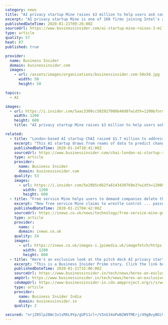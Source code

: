 ```yaml
---
category: news
title: "AI privacy startup Mine raises $3 million to help users ask companies to delete their data"
excerpt: "AI privacy startup Mine is one of 160 firms joining Intel's accelerator program. The firm has raised $3 million to help users take back their data."
publishedDateTime: 2020-01-21T09:26:00Z
sourceUrl: https://www.businessinsider.com/ai-startup-mine-raises-3-million-help-users-take-intel-data-2020
type: article
quality: 57
heat: 87
published: true

provider:
  name: Business Insider
  domain: businessinsider.com
  images:
    - url: /assets/images/organizations/businessinsider.com-50x50.jpg
      width: 50
      height: 50

topics:
  - AI

images:
  - url: https://i.insider.com/5aac3309cc502927008b48d0?width=1200&format=jpeg
    width: 1200
    height: 600
    title: "AI privacy startup Mine raises $3 million to help users ask companies to delete their data"

related:
  - title: "London-based AI startup ChAI raised $1.7 million to address the $60 billion commodity price market"
    excerpt: "This AI startup draws from reams of data to predict changes to commodity pricing."
    publishedDateTime: 2020-01-24T10:41:00Z
    sourceUrl: https://www.businessinsider.com/chai-london-ai-startup-raises-funds-from-passion-capital-and-mmc-2020-1
    type: article
    provider:
      name: Business Insider
      domain: businessinsider.com
    quality: 53
    images:
      - url: https://i.insider.com/5e29b5c662fa8143430769e3?width=1200&format=jpeg
        width: 1200
        height: 600
  - title: "Free service Mine helps users to demand companies delete their data"
    excerpt: "New free service Mine claims to wrestle control ... passed in May 2018. Mine uses machine learning algorithms to analyse the contents of a user's inbox to work out the companies and services they've signed up to over the years that may hold financial or identity-related information about them. Sorry, there seem to be some issues."
    publishedDateTime: 2020-01-21T04:42:00Z
    sourceUrl: https://inews.co.uk/news/technology/free-service-mine-gdpr-data-regulations-1370863
    type: article
    provider:
      name: i
      domain: inews.co.uk
    quality: 24
    images:
      - url: https://inews.co.uk/images-i.jpimedia.uk/imagefetch/https://inews.co.uk/wp-content/uploads/2019/04/GettyImages-936824300-1.jpg
        width: 1200
        height: 800
  - title: "Here's an exclusive look at the pitch deck AI privacy startup Mine used to raise $3 million to help people ask companies to delete their data"
    excerpt: "This is a Business Insider Prime story. Click the link below to read it."
    publishedDateTime: 2020-01-21T15:06:00Z
    sourceUrl: https://www.businessinsider.in/tech/news/heres-an-exclusive-look-at-the-pitch-deck-ai-privacy-startup-mine-used-to-raise-3-million-to-help-people-ask-companies-to-delete-their-data/articleshow/73494734.cms
    ampUrl: https://www.businessinsider.in/tech/news/heres-an-exclusive-look-at-the-pitch-deck-ai-privacy-startup-mine-used-to-raise-3-million-to-help-people-ask-companies-to-delete-their-data/amp_articleshow/73494734.cms
    cdnAmpUrl: https://www-businessinsider-in.cdn.ampproject.org/c/s/www.businessinsider.in/tech/news/heres-an-exclusive-look-at-the-pitch-deck-ai-privacy-startup-mine-used-to-raise-3-million-to-help-people-ask-companies-to-delete-their-data/amp_articleshow/73494734.cms
    type: article
    provider:
      name: Business Insider India
      domain: businessinsider.in
    quality: 2

secured: "nrjZ0Slp28Wc3x1sMXL9Yp/gUP11cl+/V3nG34oPwNZW9TMErj/49gBvyBOiV9TUXvMWN5OnOn4AMnIreZCdTSl4IskU33R7+BFoWBA2GKNftJJRu83cJwWOR5B9Katjkq0ZYEnLX7yCvBHc2M94Sjxvj5nx3ZumLqkRPqgIh1ij+ki+lko/kHvEYJ9R2lI9K4tdSax4EYMlOZyjig0QftH9Uj9Qcv/B+AYcZLapqQeWsLjRhIPb+avGHFl4aXN2tr/FC2xqM7pYpCy6oYq7MG7PWgm1EyxgxfzLBOQ6F0kbCbC0O1uHYwoJ9bO994aNjHW3+h/pv4+ZNG1nw1RvdCa+lUAjsFrrmuykLajZFNtHu6hcPoGqMg1GtA1r9hNCluJN1ZFKXf57R8cifLwTPiojNBmO2lkp+NenYtq437twnreo1PIg9GCgKRuYDTKwJCN+rxfbQEESWE6ivwt2/A==;7p5ePtue9keqpG7Nmxo/Xw=="
---
```


